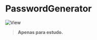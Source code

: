 # PasswordGenerator

![View](https://user-images.githubusercontent.com/86397652/172073607-016528dc-97f3-4be9-98af-03238062b8da.png)

> **Apenas para estudo.**
